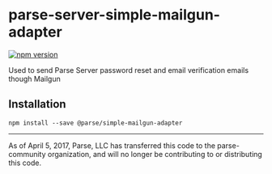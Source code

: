 # parse-server-simple-mailgun-adapter
<a href="https://www.npmjs.com/package/@parse/simple-mailgun-adapter"><img alt="npm version" src="https://img.shields.io/npm/v/@parse/simple-mailgun-adapter.svg?style=flat"></a>

Used to send Parse Server password reset and email verification emails though Mailgun

## Installation

`npm install --save @parse/simple-mailgun-adapter`


-----

As of April 5, 2017, Parse, LLC has transferred this code to the parse-community organization, and will no longer be contributing to or distributing this code. 
